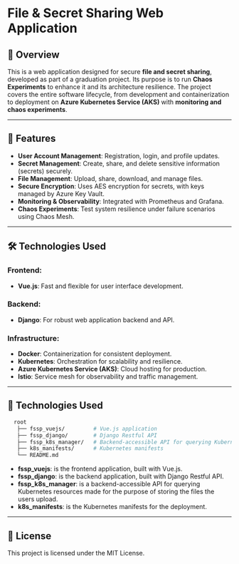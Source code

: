 # File & Secret Sharing Web Application

## 📖 Overview
This is a web application designed for secure **file and secret sharing**, developed as part of a graduation project. Its purpose is to run **Chaos Experiments** to enhance it and its architecture resilience. The project covers the entire software lifecycle, from development and containerization to deployment on **Azure Kubernetes Service (AKS)** with **monitoring and chaos experiments**.

---

## 🚀 Features
- **User Account Management**: Registration, login, and profile updates.
- **Secret Management**: Create, share, and delete sensitive information (secrets) securely.
- **File Management**: Upload, share, download, and manage files.
- **Secure Encryption**: Uses AES encryption for secrets, with keys managed by Azure Key Vault.
- **Monitoring & Observability**: Integrated with Prometheus and Grafana.
- **Chaos Experiments**: Test system resilience under failure scenarios using Chaos Mesh.

---

## 🛠️ Technologies Used
### Frontend:
- **Vue.js**: Fast and flexible for user interface development.
  
### Backend:
- **Django**: For robust web application backend and API.

### Infrastructure:
- **Docker**: Containerization for consistent deployment.
- **Kubernetes**: Orchestration for scalability and resilience.
- **Azure Kubernetes Service (AKS)**: Cloud hosting for production.
- **Istio**: Service mesh for observability and traffic management.

---

## 📂 Technologies Used
 ```bash
   root
    ├── fssp_vuejs/         # Vue.js application
    ├── fssp_django/        # Django Restful API
    ├── fssp_k8s_manager/   # Backend-accessible API for querying Kubernetes resources
    ├── k8s_manifests/      # Kubernetes manifests
    └── README.md
  ```
- **fssp_vuejs**: is the frontend application, built with Vue.js.
- **fssp_django**: is the backend application, built with Django Restful API.
- **fssp_k8s_manager**: is a backend-accessible API for querying Kubernetes resources made for the purpose of storing the files the users upload.
- **k8s_manifests**: is the Kubernetes manifests for the deployment.
---

## 📝 License
This project is licensed under the MIT License.